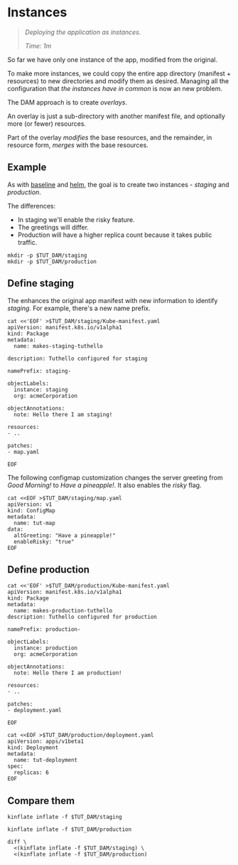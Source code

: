 # Instances

> _Deploying the application as instances._
>
> _Time: 1m_

So far we have only one instance of the app, modified
from the original.

To make more instances, we could copy the entire app
directory (manifest + resources) to new directories and
modify them as desired.  Managing all the configuration
that _the instances have in common_ is now an new
problem.

The DAM approach is to create _overlays_.

An overlay is just a sub-directory with another manifest file,
and optionally more (or fewer) resources.

Part of the overlay _modifies_ the base resources, and the
remainder, in resource form, _merges_ with the base
resources.


## Example

[baseline]: /apps/examples/baseline
[helm]: /apps/examples/helm

As  with [baseline] and [helm], the goal is to create two instances -
_staging_ and _production_.

The differences:

 * In staging we'll enable the risky feature.
 * The greetings will differ.
 * Production will have a higher replica count because
   it takes public traffic.

<!-- @makePatchDirectories @test -->
```
mkdir -p $TUT_DAM/staging
mkdir -p $TUT_DAM/production
```

## Define staging

The enhances the original app manifest with new information
to identify _staging_.  For example, there's a new name prefix.

<!-- @makeStagingManifest @test -->
```
cat <<'EOF' >$TUT_DAM/staging/Kube-manifest.yaml
apiVersion: manifest.k8s.io/v1alpha1
kind: Package
metadata:
  name: makes-staging-tuthello

description: Tuthello configured for staging

namePrefix: staging-

objectLabels:
  instance: staging
  org: acmeCorporation

objectAnnotations:
  note: Hello there I am staging!

resources:
- ..

patches:
- map.yaml

EOF
```

The following configmap customization changes the
server greeting from _Good Morning!_ to _Have a
pineapple!_.  It also enables the _risky_ flag.

<!-- @stagingMap @test -->
```
cat <<EOF >$TUT_DAM/staging/map.yaml
apiVersion: v1
kind: ConfigMap
metadata:
  name: tut-map
data:
  altGreeting: "Have a pineapple!"
  enableRisky: "true"
EOF
```

## Define production

<!-- @makeProductionManifest @test -->
```
cat <<'EOF' >$TUT_DAM/production/Kube-manifest.yaml
apiVersion: manifest.k8s.io/v1alpha1
kind: Package
metadata:
  name: makes-production-tuthello
description: Tuthello configured for production

namePrefix: production-

objectLabels:
  instance: production
  org: acmeCorporation

objectAnnotations:
  note: Hello there I am production!

resources:
- ..

patches:
- deployment.yaml

EOF
```

<!-- @productionDeployment @test -->
```
cat <<EOF >$TUT_DAM/production/deployment.yaml
apiVersion: apps/v1beta1
kind: Deployment
metadata:
  name: tut-deployment
spec:
  replicas: 6
EOF
```

## Compare them

<!-- @runKinflateStaging @test -->
```
kinflate inflate -f $TUT_DAM/staging
```

<!-- @runKinflateProduction @test -->
```
kinflate inflate -f $TUT_DAM/production
```

<!-- @checkDiffs @test -->
```
diff \
  <(kinflate inflate -f $TUT_DAM/staging) \
  <(kinflate inflate -f $TUT_DAM/production)
```
